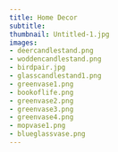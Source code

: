 ```yaml
---
title: Home Decor
subtitle:
thumbnail: Untitled-1.jpg
images:
- deercandlestand.png
- woddencandlestand.png
- birdpair.jpg
- glasscandlestand1.png
- greenvase1.png
- bookoflife.png
- greenvase2.png
- greenvase3.png
- greenvase4.png
- mopvase1.png
- blueglassvase.png
---
```

